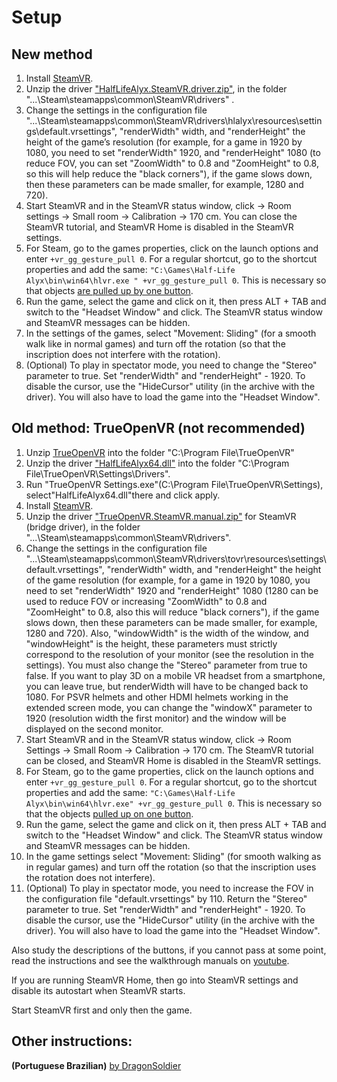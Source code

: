 # Setup
## New method
1. Install [SteamVR](https://store.steampowered.com/app/250820/SteamVR/).
2. Unzip the driver ["HalfLifeAlyx.SteamVR.driver.zip"](https://github.com/r57zone/Half-Life-Alyx-novr/releases), in the folder "...\Steam\steamapps\common\SteamVR\drivers" .
3. Change the settings in the configuration file "...\Steam\steamapps\common\SteamVR\drivers\hlalyx\resources\settings\default.vrsettings", "renderWidth" width, and "renderHeight" the height of the game’s resolution (for example, for a game in 1920 by 1080, you need to set "renderWidth" 1920, and "renderHeight" 1080 (to reduce FOV, you can set "ZoomWidth" to 0.8 and "ZoomHeight" to 0.8, so this will help reduce the "black corners"), if the game slows down, then these parameters can be made smaller, for example, 1280 and 720).
4. Start SteamVR and in the SteamVR status window, click -> Room settings -> Small room -> Calibration -> 170 cm. You can close the SteamVR tutorial, and SteamVR Home is disabled in the SteamVR settings.
5. For Steam, go to the games properties, click on the launch options and enter `+vr_gg_gesture_pull 0`. For a regular shortcut, go to the shortcut properties and add the same: `"C:\Games\Half-Life Alyx\bin\win64\hlvr.exe " +vr_gg_gesture_pull 0`. This is necessary so that objects [are pulled up by one button](https://youtu.be/RWQbwlXjtjI).
6. Run the game, select the game and click on it, then press ALT + TAB and switch to the "Headset Window" and click. The SteamVR status window and SteamVR messages can be hidden.
7. In the settings of the games, select "Movement: Sliding" (for a smooth walk like in normal games) and turn off the rotation (so that the inscription does not interfere with the rotation).
8. (Optional) To play in spectator mode, you need to change the "Stereo" parameter to true. Set "renderWidth" and "renderHeight" - 1920. To disable the cursor, use the "HideCursor" utility (in the archive with the driver). You will also have to load the game into the "Headset Window".

## Old method: TrueOpenVR (not recommended)
1. Unzip [TrueOpenVR](https://github.com/TrueOpenVR/TrueOpenVR-Core/releases) into the folder "C:\Program File\TrueOpenVR"
2. Unzip the driver ["HalfLifeAlyx64.dll"](https://github.com/r57zone/Half-Life-Alyx-novr/releases) into the folder "C:\Program File\TrueOpenVR\Settings\Drivers".
3. Run "TrueOpenVR Settings.exe"(C:\Program File\TrueOpenVR\Settings), select"HalfLifeAlyx64.dll"there and click apply.
4. Install [SteamVR](https://store.steampowered.com/app/250820/SteamVR/).
5. Unzip the driver ["TrueOpenVR.SteamVR.manual.zip"](https://github.com/TrueOpenVR/SteamVR-TrueOpenVR/releases) for SteamVR (bridge driver), in the folder "...\Steam\steamapps\common\SteamVR\drivers".
6. Change the settings in the configuration file "...\Steam\steamapps\common\SteamVR\drivers\tovr\resources\settings\default.vrsettings", "renderWidth" width, and "renderHeight" the height of the game resolution (for example, for a game in 1920 by 1080, you need to set "renderWidth" 1920 and "renderHeight" 1080 (1280 can be used to reduce FOV or increasing "ZoomWidth" to 0.8 and "ZoomHeight" to 0.8, also this will reduce "black corners"), if the game slows down, then these parameters can be made smaller, for example, 1280 and 720). Also, "windowWidth" is the width of the window, and "windowHeight" is the height, these parameters must strictly correspond to the resolution of your monitor (see the resolution in the settings). You must also change the "Stereo" parameter from true to false. If you want to play 3D on a mobile VR headset from a smartphone, you can leave true, but renderWidth will have to be changed back to 1080. For PSVR helmets and other HDMI helmets working in the extended screen mode, you can change the "windowX" parameter to 1920 (resolution width the first monitor) and the window will be displayed on the second monitor.
7. Start SteamVR and in the SteamVR status window, click -> Room Settings -> Small Room -> Calibration -> 170 cm. The SteamVR tutorial can be closed, and SteamVR Home is disabled in the SteamVR settings.
8. For Steam, go to the game properties, click on the launch options and enter `+vr_gg_gesture_pull 0`. For a regular shortcut, go to the shortcut properties and add the same: `"C:\Games\Half-Life Alyx\bin\win64\hlvr.exe" +vr_gg_gesture_pull 0`. This is necessary so that the objects [pulled up on one button](https://youtu.be/RWQbwlXjtjI).
9. Run the game, select the game and click on it, then press ALT + TAB and switch to the "Headset Window" and click. The SteamVR status window and SteamVR messages can be hidden.
10. In the game settings select "Movement: Sliding" (for smooth walking as in regular games) and turn off the rotation (so that the inscription uses the rotation does not interfere).
11. (Optional) To play in spectator mode, you need to increase the FOV in the configuration file "default.vrsettings" by 110. Return the "Stereo" parameter to true. Set "renderWidth" and "renderHeight" - 1920. To disable the cursor, use the "HideCursor" utility (in the archive with the driver). You will also have to load the game into the "Headset Window".

Also study the descriptions of the buttons, if you cannot pass at some point, read the instructions and see the walkthrough manuals on [youtube](https://www.youtube.com/channel/UCcuoRRWRvb7xUuMzrEqCZ5w).


If you are running SteamVR Home, then go into SteamVR settings and disable its autostart when SteamVR starts.



Start SteamVR first and only then the game.

## Other instructions:

**(Portuguese Brazilian)** [by DragonSoldier](https://youtu.be/YQ0EpmVl4Qc)

